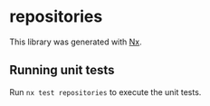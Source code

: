 # repositories

This library was generated with [Nx](https://nx.dev).

## Running unit tests

Run `nx test repositories` to execute the unit tests.
